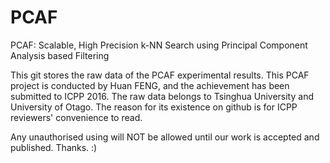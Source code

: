 # PCAF
PCAF: Scalable, High Precision k-NN Search using Principal Component Analysis based Filtering

This git stores the raw data of the PCAF experimental results.
This PCAF project is conducted by Huan FENG, and the achievement has been submitted to ICPP 2016.
The raw data belongs to Tsinghua University and University of Otago.
The reason for its existence on github is for ICPP reviewers' convenience to read.

Any unauthorised using will NOT be allowed until our work is accepted and published.
Thanks. :)

